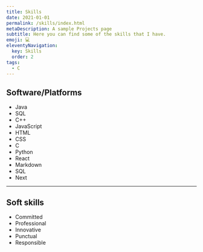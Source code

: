 ```yaml
---
title: Skills
date: 2021-01-01
permalink: /skills/index.html
metaDescription: A sample Projects page
subtitle: Here you can find some of the skills that I have.
emoji: 💻
eleventyNavigation:
  key: Skills
  order: 2
tags:
  - C
---
```



## Software/Platforms
- Java
- SQL
- C++
- JavaScript
- HTML
- CSS
- C
- Python
- React
- Markdown
- SQL
- Next


---
## Soft skills

- Committed
- Professional
- Innovative
- Punctual
- Responsible
